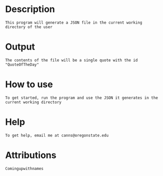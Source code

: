 # Description
    This program will generate a JSON file in the current working directory of the user 
# Output
    The contents of the file will be a single quote with the id "QuoteOfTheDay"
# How to use
    To get started, run the program and use the JSON it generates in the current working directory
# Help
    To get help, email me at canns@oregonstate.edu
# Attributions
    Comingupwithnames
